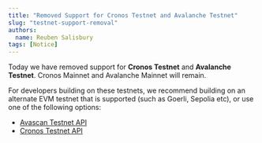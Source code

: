 ```yaml
---
title: "Removed Support for Cronos Testnet and Avalanche Testnet"
slug: "testnet-support-removal"
authors:
  name: Reuben Salisbury
tags: [Notice]
---
```


Today we have removed support for **Cronos Testnet** and **Avalanche Testnet**. Cronos Mainnet and Avalanche Mainnet will remain.

For developers building on these testnets, we recommend building on an alternate EVM testnet that is supported (such as Goerli, Sepolia etc), or use one of the following options:

* [Avascan Testnet API](https://docs.avascan.info/)
* [Cronos Testnet API](https://testnet.cronoscan.com/apis)
